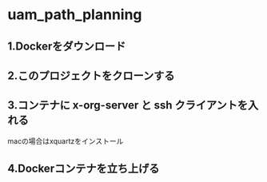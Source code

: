 # uam_path_planning

## 1.Dockerをダウンロード
## 2.このプロジェクトをクローンする
## 3.コンテナに x-org-server と ssh クライアントを入れる
  macの場合はxquartzをインストール
## 4.Dockerコンテナを立ち上げる
